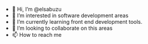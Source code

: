 - 👋 Hi, I’m @elsabuzu
- 👀 I’m interested in software development areas
- 🌱 I’m currently learning front end development tools.
- 💞️ I’m looking to collaborate on this areas
- 📫 How to reach me 

<!---
elsabuzu/elsabuzu is a ✨ special ✨ repository because its `README.md` (this file) appears on your GitHub profile.
You can click the Preview link to take a look at your changes.
--->
